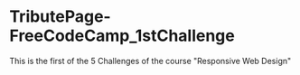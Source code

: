 # TributePage-FreeCodeCamp_1stChallenge
This is the first of the 5 Challenges of the course "Responsive Web Design"

